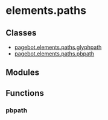 # elements.paths

## Classes

* [pagebot.elements.paths.glyphpath](pagebot.elements.paths.glyphpath)
* [pagebot.elements.paths.pbpath](pagebot.elements.paths.pbpath)

## Modules


## Functions

### pbpath
